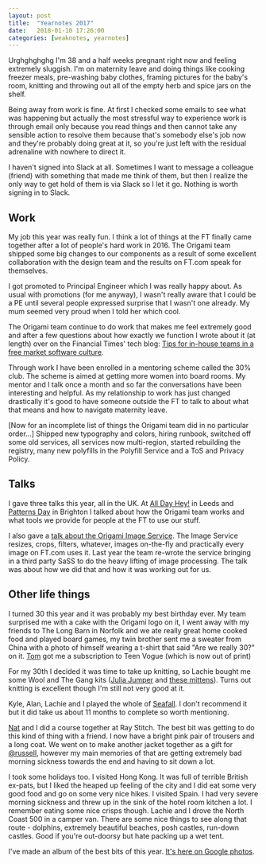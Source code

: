 ```yaml
---
layout: post
title:  "Yearnotes 2017"
date:   2018-01-10 17:26:00
categories: [weaknotes, yearnotes]
---
```

Urghghghghg I'm 38 and a half weeks pregnant right now and feeling extremely sluggish. I'm on maternity leave and doing things like cooking freezer meals, pre-washing baby clothes, framing pictures for the baby's room, knitting and throwing out all of the empty herb and spice jars on the shelf.

Being away from work is fine. At first I checked some emails to see what was happening but actually the most stressful way to experience work is through email only because you read things and then cannot take any sensible action to resolve them because that's somebody else's job now and they're probably doing great at it, so you're just left with the residual adrenaline with nowhere to direct it.

I haven't signed into Slack at all. Sometimes I want to message a colleague (friend) with something that made me think of them, but then I realize the only way to get hold of them is via Slack so I let it go. Nothing is worth signing in to Slack.


## Work
My job this year was really fun. I think a lot of things at the FT finally came together after a lot of people's hard work in 2016. The Origami team shipped some big changes to our components as a result of some excellent collaboration with the design team and the results on FT.com speak for themselves.


I got promoted to Principal Engineer which I was really happy about. As usual with promotions (for me anyway), I wasn't really aware that I could be a PE until several people expressed surprise that I wasn't one already. My mum seemed very proud when I told her which cool.


The Origami team continue to do work that makes me feel extremely good and after a few questions about how exactly we function I wrote about it (at length) over on the Financial Times' tech blog: [Tips for in-house teams in a free market software culture](http://engineroom.ft.com/2017/12/01/tips-for-in-house-teams-in-a-free-market-software-culture/).


Through work I have been enrolled in a mentoring scheme called the 30% club. The scheme is aimed at getting more women into board rooms. My mentor and I talk once a month and so far the conversations have been interesting and helpful. As my relationship to work has just changed drastically it's good to have someone outside the FT to talk to about what that means and how to navigate maternity leave.


[Now for an incomplete list of things the Origami team did in no particular order...] Shipped new typography and colors, hiring runbook, switched off some old services, all services now multi-region, started rebuilding the registry, many new polyfills in the Polyfill Service and a ToS and Privacy Policy.

## Talks
I gave three talks this year, all in the UK. At [All Day Hey!](https://speakerdeck.com/alicebartlett/all-day-hey-cant-you-make-it-more-like-bootstrap) in Leeds and [Patterns Day](https://vimeo.com/226575101) in Brighton I talked about how the Origami team works and what tools we provide for people at the FT to use our stuff.

I also gave a [talk about the Origami Image Service](https://speakerdeck.com/alicebartlett/case-study-on-the-fts-responsive-image-service). The Image Service resizes, crops, filters, whatever, images on-the-fly and practically every image on FT.com uses it. Last year the team re-wrote the service bringing in a third party SaSS to do the heavy lifting of image processing. The talk was about how we did that and how it was working out for us.


## Other life things

I turned 30 this year and it was probably my best birthday ever. My team surprised me with a cake with the Origami logo on it, I went away with my friends to The Long Barn in Norfolk and we ate really great home cooked food and played board games, my twin brother sent me a sweater from China with a photo of himself wearing a t-shirt that said "Are we really 30?" on it. [Tom](https://twitter.com/tomstuart) got me a subscription to Teen Vogue (which is now out of print)

For my 30th I decided it was time to take up knitting, so Lachie bought me some Wool and The Gang kits ([Julia Jumper](https://www.woolandthegang.com/product/julia-sweater-women/knit-your-own) and [these mittens](https://www.woolandthegang.com/product/montana-mittens-women/knit-your-own)). Turns out knitting is excellent though I'm still not very good at it.

Kyle, Alan, Lachie and I played the whole of [Seafall](https://boardgamegeek.com/boardgame/148261/seafall). I don't recommend it but it did take us about 11 months to complete so worth mentioning.

[Nat](https://twitter.com/thatnatbuckley) and I did a course together at Ray Stitch. The best bit was getting to do this kind of thing with a friend. I now have a bright pink pair of trousers and a long coat. We went on to make another jacket together as a gift for [@russell](https://twitter.com/undermanager), however my main memories of that are getting extremely bad morning sickness towards the end and having to sit down a lot.

I took some holidays too. I visited Hong Kong. It was full of terrible British ex-pats, but I liked the heaped up feeling of the city and I did eat some very good food and go on some very nice hikes. I visited Spain. I had very severe morning sickness and threw up in the sink of the hotel room kitchen a lot. I remember eating some nice crisps though. Lachie and I drove the North Coast 500 in a camper van. There are some nice things to see along that route - dolphins, extremely beautiful beaches, posh castles, run-down castles. Good if you're out-doorsy but hate packing up a wet tent.

I've made an album of the best bits of this year. [It's here on Google photos](https://photos.app.goo.gl/aPoeINtA4qXxAjm43).
